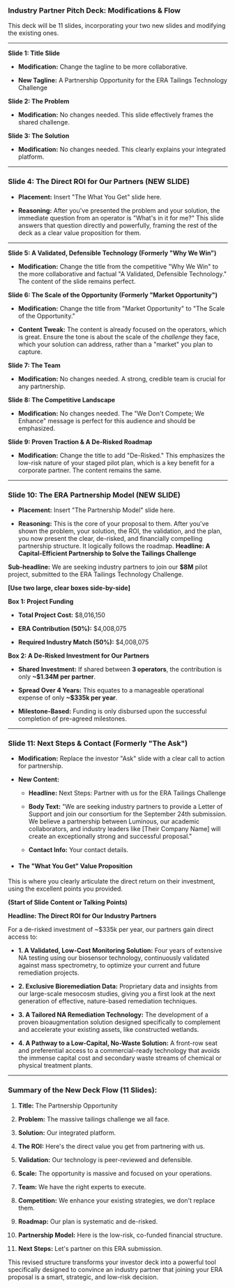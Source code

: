 ### **Industry Partner Pitch Deck: Modifications & Flow**

This deck will be 11 slides, incorporating your two new slides and modifying the existing ones.

---

**Slide 1: Title Slide**

- **Modification:** Change the tagline to be more collaborative.
    
- **New Tagline:** A Partnership Opportunity for the ERA Tailings Technology Challenge
    

**Slide 2: The Problem**

- **Modification:** No changes needed. This slide effectively frames the shared challenge.
    

**Slide 3: The Solution**

- **Modification:** No changes needed. This clearly explains your integrated platform.
    

---

### **Slide 4: The Direct ROI for Our Partners (NEW SLIDE)**

- **Placement:** Insert "The What You Get" slide here.
    
- **Reasoning:** After you've presented the problem and your solution, the immediate question from an operator is "What's in it for me?" This slide answers that question directly and powerfully, framing the rest of the deck as a clear value proposition for them.
    

---

**Slide 5: A Validated, Defensible Technology (Formerly "Why We Win")**

- **Modification:** Change the title from the competitive "Why We Win" to the more collaborative and factual "A Validated, Defensible Technology." The content of the slide remains perfect.
    

**Slide 6: The Scale of the Opportunity (Formerly "Market Opportunity")**

- **Modification:** Change the title from "Market Opportunity" to "The Scale of the Opportunity."
    
- **Content Tweak:** The content is already focused on the operators, which is great. Ensure the tone is about the scale of the _challenge_ they face, which your solution can address, rather than a "market" you plan to capture.
    

**Slide 7: The Team**

- **Modification:** No changes needed. A strong, credible team is crucial for any partnership.
    

**Slide 8: The Competitive Landscape**

- **Modification:** No changes needed. The "We Don't Compete; We Enhance" message is perfect for this audience and should be emphasized.
    

**Slide 9: Proven Traction & A De-Risked Roadmap**

- **Modification:** Change the title to add "De-Risked." This emphasizes the low-risk nature of your staged pilot plan, which is a key benefit for a corporate partner. The content remains the same.
    

---

### **Slide 10: The ERA Partnership Model (NEW SLIDE)**

- **Placement:** Insert "The Partnership Model" slide here.
    
- **Reasoning:** This is the core of your proposal to them. After you've shown the problem, your solution, the ROI, the validation, and the plan, you now present the clear, de-risked, and financially compelling partnership structure. It logically follows the roadmap.
**Headline: A Capital-Efficient Partnership to Solve the Tailings Challenge**

**Sub-headline:** We are seeking industry partners to join our **$8M** pilot project, submitted to the ERA Tailings Technology Challenge.

**[Use two large, clear boxes side-by-side]**

**Box 1: Project Funding**

- **Total Project Cost:** $8,016,150
    
- **ERA Contribution (50%):** $4,008,075
    
- **Required Industry Match (50%):** $4,008,075
    

**Box 2: A De-Risked Investment for Our Partners**

- **Shared Investment:** If shared between **3 operators**, the contribution is only **~$1.34M per partner**.
    
- **Spread Over 4 Years:** This equates to a manageable operational expense of only **~$335k per year**.
    
- **Milestone-Based:** Funding is only disbursed upon the successful completion of pre-agreed milestones.
    

---

### **Slide 11: Next Steps & Contact (Formerly "The Ask")**

- **Modification:** Replace the investor "Ask" slide with a clear call to action for partnership.
    
- **New Content:**
    
    - **Headline:** Next Steps: Partner with us for the ERA Tailings Challenge
        
    - **Body Text:** "We are seeking industry partners to provide a Letter of Support and join our consortium for the September 24th submission. We believe a partnership between Luminous, our academic collaborators, and industry leaders like [Their Company Name] will create an exceptionally strong and successful proposal."
        
    - **Contact Info:** Your contact details.

- #### **The "What You Get" Value Proposition**

This is where you clearly articulate the direct return on their investment, using the excellent points you provided.

**(Start of Slide Content or Talking Points)**

**Headline: The Direct ROI for Our Industry Partners**

For a de-risked investment of ~$335k per year, our partners gain direct access to:

- **1. A Validated, Low-Cost Monitoring Solution:** Four years of extensive NA testing using our biosensor technology, continuously validated against mass spectrometry, to optimize your current and future remediation projects.
    
- **2. Exclusive Bioremediation Data:** Proprietary data and insights from our large-scale mesocosm studies, giving you a first look at the next generation of effective, nature-based remediation techniques.
    
- **3. A Tailored NA Remediation Technology:** The development of a proven bioaugmentation solution designed specifically to complement and accelerate your existing assets, like constructed wetlands.
    
- **4. A Pathway to a Low-Capital, No-Waste Solution:** A front-row seat and preferential access to a commercial-ready technology that avoids the immense capital cost and secondary waste streams of chemical or physical treatment plants.
        

---

### **Summary of the New Deck Flow (11 Slides):**

1. **Title:** The Partnership Opportunity
    
2. **Problem:** The massive tailings challenge we all face.
    
3. **Solution:** Our integrated platform.
    
4. **The ROI:** Here's the direct value you get from partnering with us.
    
5. **Validation:** Our technology is peer-reviewed and defensible.
    
6. **Scale:** The opportunity is massive and focused on your operations.
    
7. **Team:** We have the right experts to execute.
    
8. **Competition:** We enhance your existing strategies, we don't replace them.
    
9. **Roadmap:** Our plan is systematic and de-risked.
    
10. **Partnership Model:** Here is the low-risk, co-funded financial structure.
    
11. **Next Steps:** Let's partner on this ERA submission.
    

This revised structure transforms your investor deck into a powerful tool specifically designed to convince an industry partner that joining your ERA proposal is a smart, strategic, and low-risk decision.





